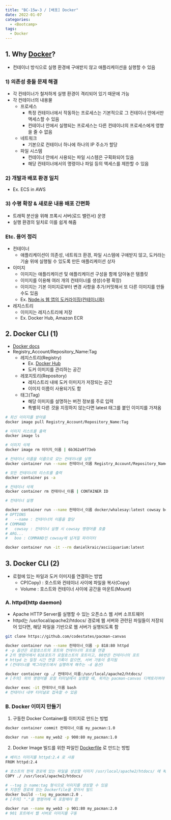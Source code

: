 ```yaml
---
title: "BC-15w-3 / [배포] Docker"
date: 2022-01-07
categories:
  - <Bootcamp>
tags:
  - Docker
---
```


## 1. Why [Docker](https://docs.docker.com/desktop/mac/install/)?

- 컨테이너 방식으로 실행 환경에 구애받지 않고 애플리케이션을 실행할 수 있음

### 1) 의존성 충돌 문제 해결

- 각 컨테이너가 철저하게 실행 환경이 격리되어 있기 때문에 가능
- 각 컨테이너의 내용물
  - 프로세스
    - 특정 컨테이너에서 작동하는 프로세스는 기본적으로 그 컨테이너 안에서만 액세스할 수 있음
    - 컨테이너 안에서 실행되는 프로세스는 다른 컨테이너의 프로세스에게 영향을 줄 수 없음
  - 네트워크
    - 기본으로 컨테이너 하나에 하나의 IP 주소가 할당
  - 파일 시스템
    - 컨테이너 안에서 사용되는 파일 시스템은 구획화되어 있음
    - 해당 컨테이너에서의 명령이나 파일 등의 액세스를 제한할 수 있음

### 2) 개발과 배포 환경 일치

- Ex. ECS in AWS

### 3) 수평 확장 & 새로운 내용 배포 간편화

- 트래픽 분산을 위해 프록시 서버(로드 밸런서) 운영
- 실행 환경의 일치로 이를 쉽게 해줌

### Etc. 용어 정리

- 컨테이너
  - 애플리케이션이 의존성, 네트워크 환경, 파일 시스템에 구애받지 않고, 도커라는 기술 위에 실행될 수 있도록 만든 애플리케이션 상자
- 이미지
  - 이미지는 애플리케이션 및 애플리케이션 구성을 함께 담아놓은 템플릿
  - 이미지를 이용해 여러 개의 컨테이너를 생성(수평 확장)
  - 이미지는 기본 이미지로부터 변경 사항을 추가/커밋해서 또 다른 이미지를 만들 수도 있음
  - Ex. [Node.js 웹 앱의 도커라이징(컨테이너화)](https://nodejs.org/ko/docs/guides/nodejs-docker-webapp/)
- 레지스트리
  - 이미지는 레지스트리에 저장
  - Ex. Docker Hub, Amazon ECR

## 2. Docker CLI (1)

- [Docker docs](https://docs.docker.com/engine/reference/commandline/container_run/)
- Registry_Account/Repository_Name:Tag
  - 레지스트리(Registry)
    - Ex. [Docker Hub](https://hub.docker.com/)
    - 도커 이미지를 관리하는 공간
  - 레포지토리(Repository)
    - 레지스트리 내에 도커 이미지가 저장되는 공간
    - 이미지 이름이 사용되기도 함
  - 태그(Tag)
    - 해당 이미지를 설명하는 버전 정보를 주로 입력
    - 특별히 다른 것을 지정하지 않는다면 latest 태그를 붙인 이미지를 가져옴

```bash
# 최신 이미지를 받아옴
docker image pull Registry_Account/Repository_Name:Tag

# 이미지 리스트를 출력
docker image ls

# 이미지 삭제
docker image rm 이미지_이름 | 6b362a9f73eb

# 컨테이너_이름을 이름으로 갖는 컨테이너를 실행
docker container run --name 컨테이너_이름 Registry_Account/Repository_Name:Tag

# 모든 컨테이너의 리스트를 출력
docker container ps -a

# 컨테이너 삭제
docker container rm 컨테이너_이름 | CONTAINER ID
```

```bash
# 컨테이너 실행

docker container run --name 컨테이너_이름 docker/whalesay:latest cowsay boo
# OPTIONS
#   --name : 컨테이너의 이름을 할당
# COMMAND
#   cowsay : 컨테이너 실행 시 cowsay 명령어를 호출
# ARG...
#   boo : COMMAND인 cowsay에 넘겨질 파라미터

docker container run -it --rm danielkraic/asciiquarium:latest
```

## 3. Docker CLI (2)

- 로컬에 있는 파일과 도커 이미지를 연결하는 방법
  - CP(Copy) : 호스트와 컨테이너 사이에 파일을 복사(Copy)
  - Volume : 호스트와 컨테이너 사이에 공간을 마운트(Mount)

### A. httpd(http daemon)

- Apache HTTP Server를 실행할 수 있는 오픈소스 웹 서버 소프트웨어
- httpd는 /usr/local/apache2/htdocs/ 경로에 웹 서버와 관련된 파일들이 저장되어 있다면, 해당 파일을 기반으로 웹 서버가 실행되도록 함

```bash
git clone https://github.com/codestates/pacman-canvas

docker container run --name 컨테이너_이름 -p 818:80 httpd
# -p 옵션은 로컬호스트의 포트와 컨테이너의 포트를 연결
# 2의 명령어에서 818포트가 로컬호스트의 포트이고, 80번은 컨테이너의 포트
# httpd 는 일정 시간 연결 기록이 없으면, 서버 가동이 중지됨
# (컨테이너를 백그라운드에서 실행하게 해주는 -d 옵션)

docker container cp ./ 컨테이너_이름:/usr/local/apache2/htdocs/
# [주의] 위의 명령어를 로컬 터미널에서 실행할 때, 위치는 pacman-canvas 디렉토리여야 함

docker exec -it 컨테이너_이름 bash
# 컨테이너 내부 터미널로 접속할 수 있음
```

### B. Docker 이미지 만들기

1. 구동한 Docker Container를 이미지로 만드는 방법

```bash
docker container commit 컨테이너_이름 my_pacman:1.0

docker run --name my_web2 -p 900:80 my_pacman:1.0
```

2. Docker Image 빌드를 위한 파일인 [Dockerfile](https://docs.docker.com/engine/reference/builder/) 로 만드는 방법

```bash
# 베이스 이미지를 httpd:2.4 로 사용
FROM httpd:2.4

# 호스트의 현재 경로에 있는 파일을 생성할 이미지 /usr/local/apache2/htdocs/ 에 복사
COPY ./ /usr/local/apache2/htdocs/
```

```bash
# --tag 는 name:tag 형식으로 이미지를 생성할 수 있음
# 지정한 경로에 있는 Dockerfile을 찾아서 빌드
docker build --tag my_pacman:2.0 .
# [주의] "."을 명령어에 꼭 포함해야 함

docker run --name my_web3 -p 901:80 my_pacman:2.0
# 901 포트에서 웹 서버로 이미지를 구동
```
